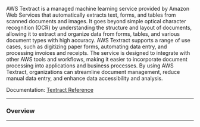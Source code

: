 AWS Textract is a managed machine learning service provided by Amazon Web Services that automatically extracts text, forms, and tables from scanned documents and images. It goes beyond simple optical character recognition (OCR) by understanding the structure and layout of documents, allowing it to extract and organize data from forms, tables, and various document types with high accuracy. AWS Textract supports a range of use cases, such as digitizing paper forms, automating data entry, and processing invoices and receipts. The service is designed to integrate with other AWS tools and workflows, making it easier to incorporate document processing into applications and business processes. By using AWS Textract, organizations can streamline document management, reduce manual data entry, and enhance data accessibility and analysis.

Documentation: [Textract Reference](https://aws.amazon.com/textract/)
___
### Overview

___
